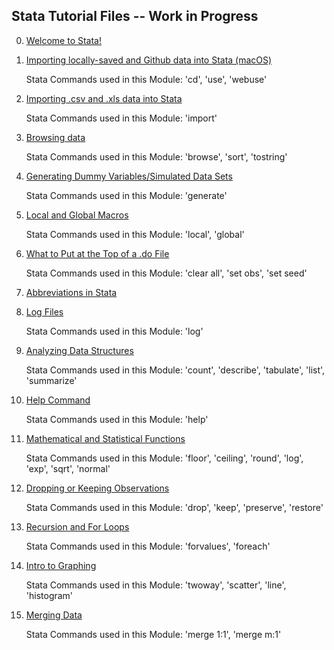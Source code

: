 ## Stata Tutorial Files -- Work in Progress

0) [Welcome to Stata!](https://pjakiela.github.io/stata/mod0.html)

1) [Importing locally-saved and Github data into Stata (macOS)](https://pjakiela.github.io/stata/mod1.html)

      Stata Commands used in this Module: 'cd', 'use', 'webuse'

2) [Importing .csv and .xls data into Stata](https://pjakiela.github.io/stata/importExcelCSV.html)

      Stata Commands used in this Module: 'import'

3) [Browsing data](https://pjakiela.github.io/stata/browsing.html)

      Stata Commands used in this Module: 'browse', 'sort', 'tostring'

4) [Generating Dummy Variables/Simulated Data Sets](https://pjakiela.github.io/stata/variablesMod.html)
 
      Stata Commands used in this Module: 'generate'

5) [Local and Global Macros](https://pjakiela.github.io/stata/macroMod.html)

      Stata Commands used in this Module: 'local', 'global'

6) [What to Put at the Top of a .do File](https://pjakiela.github.io/stata/topofdofile.html)

      Stata Commands used in this Module: 'clear all', 'set obs', 'set seed'

7) [Abbreviations in Stata](https://pjakiela.github.io/stata/abbreviating.html)

8) [Log Files](https://pjakiela.github.io/stata/logfile.html)

    Stata Commands used in this Module: 'log'

9) [Analyzing Data Structures](https://pjakiela.github.io/stata/analyzingdatastructures.html)

    Stata Commands used in this Module: 'count', 'describe', 'tabulate', 'list', 'summarize'

10) [Help Command](https://pjakiela.github.io/stata/helpcommand.html)

    Stata Commands used in this Module: 'help'

11) [Mathematical and Statistical Functions](https://pjakiela.github.io/stata/calculations.html)

    Stata Commands used in this Module: 'floor', 'ceiling', 'round', 'log', 'exp', 'sqrt', 'normal'

12) [Dropping or Keeping Observations](https://pjakiela.github.io/stata/droppingkeeping.html)

    Stata Commands used in this Module: 'drop', 'keep', 'preserve', 'restore'

13) [Recursion and For Loops](https://pjakiela.github.io/stata/loops.html)

    Stata Commands used in this Module: 'forvalues', 'foreach'

14) [Intro to Graphing](https://pjakiela.github.io/stata/graphing.html)

    Stata Commands used in this Module: 'twoway', 'scatter', 'line', 'histogram'

15) [Merging Data](https://pjakiela.github.io/stata/mergingdata.html)

    Stata Commands used in this Module: 'merge 1:1', 'merge m:1'
